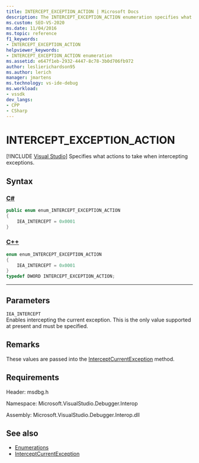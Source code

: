 ```yaml
---
title: INTERCEPT_EXCEPTION_ACTION | Microsoft Docs
description: The INTERCEPT_EXCEPTION_ACTION enumeration specifies what action to take when intercepting exceptions in Visual Studio debugging.
ms.custom: SEO-VS-2020
ms.date: 11/04/2016
ms.topic: reference
f1_keywords:
- INTERCEPT_EXCEPTION_ACTION
helpviewer_keywords:
- INTERCEPT_EXCEPTION_ACTION enumeration
ms.assetid: e647f1eb-2932-4447-8c78-3b0d706fb972
author: leslierichardson95
ms.author: lerich
manager: jmartens
ms.technology: vs-ide-debug
ms.workload:
- vssdk
dev_langs:
- CPP
- CSharp
---
```

# INTERCEPT_EXCEPTION_ACTION

 [!INCLUDE [Visual Studio](~/includes/applies-to-version/vs-windows-only.md)]
Specifies what actions to take when intercepting exceptions.

## Syntax

### [C#](#tab/csharp)
```csharp
public enum enum_INTERCEPT_EXCEPTION_ACTION
{
    IEA_INTERCEPT = 0x0001
}
```
### [C++](#tab/cpp)
```cpp
enum enum_INTERCEPT_EXCEPTION_ACTION
{
    IEA_INTERCEPT = 0x0001
}
typedef DWORD INTERCEPT_EXCEPTION_ACTION;
```
---

## Parameters

`IEA_INTERCEPT`\
Enables intercepting the current exception. This is the only value supported at present and must be specified.

## Remarks
These values are passed into the [InterceptCurrentException](../../../extensibility/debugger/reference/idebugstackframe3-interceptcurrentexception.md) method.

## Requirements
Header: msdbg.h

Namespace: Microsoft.VisualStudio.Debugger.Interop

Assembly: Microsoft.VisualStudio.Debugger.Interop.dll

## See also
- [Enumerations](../../../extensibility/debugger/reference/enumerations-visual-studio-debugging.md)
- [InterceptCurrentException](../../../extensibility/debugger/reference/idebugstackframe3-interceptcurrentexception.md)
